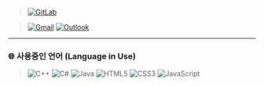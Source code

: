> [![GitLab](https://img.shields.io/badge/GitLab-E0844F?style=for-the-badge&logo=GitLab&logoColor=white)](https://gitlab.com/BanB3515)

> [![Gmail](https://img.shields.io/badge/Gmail-d14836?style=for-the-badge&logo=Gmail&logoColor=white&link=mailto:banb3515@gmail.com)](mailto:banb3515@gmail.com)
[![Outlook](https://img.shields.io/badge/Outlook-4374D9?style=for-the-badge&logo=Microsoft%20Outlook&logoColor=white&link=mailto:banb3515@outlook.kr)](mailto:banb3515@outlook.kr)

---

### 🌐 사용중인 언어 (Language in Use)
> ![C++](https://img.shields.io/badge/C++-4374D9?style=for-the-badge&logo=C%2B%2B&logoColor=white)
> ![C#](https://img.shields.io/badge/C%23-A566FF?style=for-the-badge&logo=CSharp&logoColor=white)
> ![Java](https://img.shields.io/badge/Java-DE4F4F?style=for-the-badge&logo=Java&logoColor=white)
> ![HTML5](https://img.shields.io/badge/HTML5-DB3A00?style=for-the-badge&logo=HTML5&logoColor=white)
![CSS3](https://img.shields.io/badge/CSS3-3DB7CC?style=for-the-badge&logo=CSS3&logoColor=white)
![JavaScript](https://img.shields.io/badge/JavaScript-F2CB61?style=for-the-badge&logo=JavaScript&logoColor=white)
